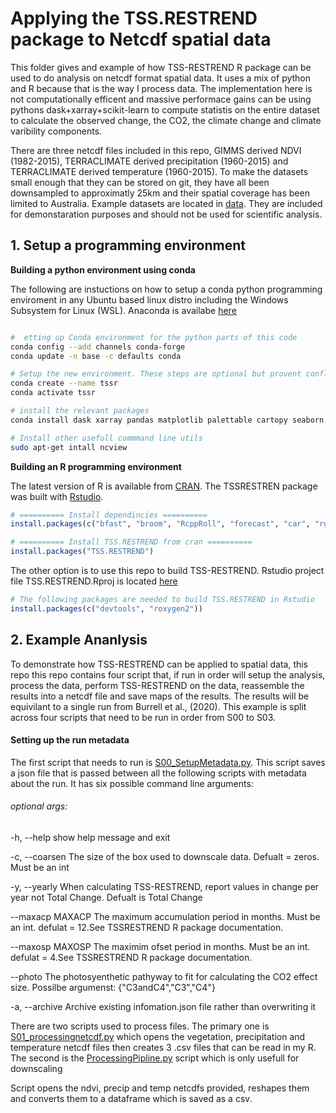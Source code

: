 # Applying the TSS.RESTREND package to Netcdf spatial data
This folder gives and example of how TSS-RESTREND R package can be used to do analysis on netcdf format spatial data.  It uses a mix of python and R because that is the way I process data. The implementation here is not computationally efficent and massive performace gains can be using pythons dask+xarray+scikit-learn to compute statistis on the entire dataset to calculate the observed change, the CO2, the climate change and climate varibility components.  

There are three netcdf files included in this repo, GIMMS derived NDVI (1982-2015), TERRACLIMATE derived precipitation (1960-2015) and TERRACLIMATE derived temperature (1960-2015). To make the datasets small enough that they can be stored on git, they have all been downsampled to approximatly 25km and their spatial coverage has been limited to Australia. Example datasets are located in [data](data). They are included for demonstaration purposes and should not be used for scientific analysis.  

## 1. Setup a programming environment
**Building a python environment using conda**

The following are instuctions on how to setup a conda python programming enviroment in any Ubuntu based linux distro including the Windows Subsystem for Linux (WSL).  Anaconda is availabe [here](https://www.anaconda.com/products/individual)

```bash

#  etting up Conda environment for the python parts of this code
conda config --add channels conda-forge
conda update -n base -c defaults conda

# Setup the new environment. These steps are optional but provent conflicts with existing python enviroments
conda create --name tssr
conda activate tssr

# install the relevant packages
conda install dask xarray pandas matplotlib palettable cartopy seaborn ipdb numba bottleneck netCDF4 webcolors gitpython geopandas shapely rasterio cdo python-cdo ipython statsmodels

# Install other usefull commmand line utils
sudo apt-get intall ncview

```

**Building an R programming environment**

The latest version of R is available from [CRAN](https://cran.r-project.org/mirrors.html). The TSSRESTREN package was built with [Rstudio](https://rstudio.com/products/rstudio/download/).

```R
# ========== Install dependincies ==========
install.packages(c("bfast", "broom", "RcppRoll", "forecast", "car", "rgl", "ggplot2", "mblm", "curl", "libcurl", "rjson", "optparse"))

# ========== Install TSS.RESTREND from cran ==========
install.packages("TSS.RESTREND")
```
The other option is to use this repo to build TSS-RESTREND. Rstudio project file TSS.RESTREND.Rproj is located [here](../TSS.RESTREND/)
```R
# The following packages are needed to build TSS.RESTREND in Rstudio
install.packages(c("devtools", "roxygen2"))

```

## 2. Example Ananlysis

To demonstrate how TSS-RESTREND can be applied to spatial data, this repo this repo contains four script that, if run in order will setup the analysis, process the data, perform TSS-RESTREND on the data, reassemble the results into a netcdf file and save maps of the results.  The results will be equivilant to a single run from Burrell et al., (2020).  This example is split across four scripts that need to be run in order from S00 to S03.   

#### Setting up the run metadata ####

The first script that needs to run is [S00_SetupMetadata.py](./S00_SetupMetadata.py).  This script saves a json file that is passed between all the following scripts with metadata about the run. It has six possible command line arguments:

###### optional args: ######

  -h, --help            show help message and exit

  -c, --coarsen 		The size of the box used to downscale data. Defualt = zeros. Must be an int

  -y, --yearly          When calculating TSS-RESTREND, report values in change per year not Total Change. Defualt is Total Change

  --maxacp MAXACP       The maximum accumulation period in months. Must be an int. defulat = 12.See TSSRESTREND R package documentation. 

  --maxosp MAXOSP       The maximim ofset period in months. Must be an int. defulat = 4.See TSSRESTREND R package documentation. 

  --photo 				The photosyenthetic pathyway to fit for calculating the CO2 effect size.  Possilbe argumenst: {"C3andC4","C3","C4"}

  -a, --archive         Archive existing infomation.json file rather than overwriting it


There are two scripts used to process files. The primary one is [S01_processingnetcdf.py](S01_processingnetcdf.py) which opens the vegetation, precipitation and temperature netcdf files then creates 3 .csv files that can be read in my R.  The second is the [ProcessingPipline.py](ProcessingPipline.py) script which is only usefull for downscaling 

Script opens the ndvi, precip and temp netcdfs provided, reshapes them and converts them to a dataframe which is saved as a csv.

